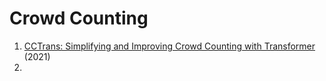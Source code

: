 # Crowd Counting
1. [CCTrans: Simplifying and Improving Crowd Counting with Transformer](https://arxiv.org/abs/2109.14483) (2021)
2. 
